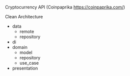 Cryptocurrency API (Coinpaprika https://coinpaprika.com/)

Clean Architecture
  - data
    - remote
    - repository
  - di
  - domain
    - model
    - repository
    - use_case
  - presentation
  
